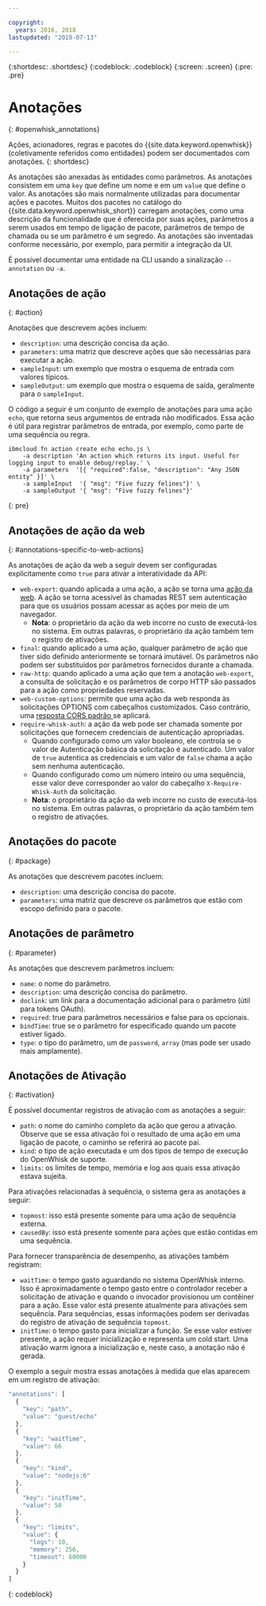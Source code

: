 ```yaml
---

copyright:
  years: 2016, 2018
lastupdated: "2018-07-13"

---
```


{:shortdesc: .shortdesc}
{:codeblock: .codeblock}
{:screen: .screen}
{:pre: .pre}

# Anotações
{: #openwhisk_annotations}

Ações, acionadores, regras e pacotes do {{site.data.keyword.openwhisk}} (coletivamente
referidos como entidades) podem ser documentados com anotações.
{: shortdesc}

As anotações são anexadas às entidades como parâmetros. As anotações consistem em uma `key`
que define um nome e em um `value` que define o valor. As anotações são mais normalmente
utilizadas para documentar ações e pacotes. Muitos dos pacotes no catálogo do
{{site.data.keyword.openwhisk_short}} carregam anotações, como uma descrição da funcionalidade que é
oferecida por suas ações, parâmetros a serem usados em tempo de ligação de pacote, parâmetros de tempo de
chamada ou se um parâmetro é um segredo. As anotações são inventadas conforme necessário, por exemplo, para permitir a integração da UI.

É possível documentar uma entidade na CLI usando a sinalização
`--annotation` ou `-a`.

## Anotações de ação
{: #action}

Anotações que descrevem ações incluem:

- `description`: uma descrição concisa da ação.
- `parameters`: uma matriz que descreve ações que são necessárias para executar a ação.
- `sampleInput`: um exemplo que mostra o esquema de entrada com valores típicos.
- `sampleOutput`: um exemplo que mostra o esquema de saída, geralmente para o `sampleInput`.

O código a seguir é um conjunto de exemplo de anotações para uma ação `echo`, que
retorna seus argumentos de entrada não modificados. Essa ação é útil para registrar parâmetros de entrada, por exemplo, como parte de uma sequência ou regra.
```
ibmcloud fn action create echo echo.js \
    -a description 'An action which returns its input. Useful for logging input to enable debug/replay.' \
    -a parameters  '[{ "required":false, "description": "Any JSON entity" }]' \
    -a sampleInput  '{ "msg": "Five fuzzy felines"}' \
    -a sampleOutput '{ "msg": "Five fuzzy felines"}'
```
{: pre}

## Anotações de ação da web
{: #annotations-specific-to-web-actions}

As anotações de ação da web a seguir devem ser configuradas explicitamente como `true`
para ativar a interatividade da API:

- `web-export`: quando aplicada a uma ação, a ação se torna uma
[ação da web](openwhisk_webactions.html). A ação se torna acessível às chamadas REST sem
autenticação para que os usuários possam acessar as ações por meio de um navegador.
    * **Nota**: o proprietário da ação da web incorre no custo de executá-los no sistema. Em outras palavras, o proprietário da ação também tem o registro de ativações.
- `final`: quando aplicado a uma ação, qualquer parâmetro de ação que tiver sido
definido anteriormente se tornará imutável. Os parâmetros não podem ser substituídos por parâmetros fornecidos
durante a chamada.
- `raw-http`: quando aplicado a uma ação que tem a anotação `web-export`,
a consulta de solicitação e os parâmetros de corpo HTTP são passados para a ação como
propriedades reservadas.
- `web-custom-options`: permite que uma ação da web responda às solicitações
OPTIONS com cabeçalhos customizados. Caso contrário, uma  [ resposta CORS padrão ](openwhisk_webactions.html#options-requests)  se aplicará.
- `require-whisk-auth`: a ação da web pode ser chamada somente por solicitações que
fornecem credenciais de autenticação apropriadas.
    * Quando configurado como um valor booleano, ele controla se o valor de Autenticação básica da
solicitação é autenticado. Um valor de `true` autentica as credenciais e um valor de `false` chama a ação sem nenhuma autenticação.
    * Quando configurado como um número inteiro ou uma sequência, esse valor deve corresponder ao valor
do cabeçalho `X-Require-Whisk-Auth` da solicitação.
    * **Nota**: o proprietário da ação da web incorre no custo de executá-los no sistema. Em outras palavras, o proprietário da ação também tem o registro de ativações.

## Anotações do pacote
{: #package}

As anotações que descrevem pacotes incluem:

- `description`: uma descrição concisa do pacote.
- `parameters`: uma matriz que descreve os parâmetros que estão com escopo definido para o pacote.

## Anotações de parâmetro
{: #parameter}

As anotações que descrevem parâmetros incluem:

- `name`: o nome do parâmetro.
- `description`: uma descrição concisa do parâmetro.
- `doclink`: um link para a documentação adicional para o parâmetro (útil para tokens OAuth).
- `required`: true para parâmetros necessários e false para os opcionais.
- `bindTime`: true se o parâmetro for especificado quando um pacote estiver ligado.
- `type`: o tipo do parâmetro, um de `password`, `array` (mas pode ser usado mais amplamente).

## Anotações de Ativação
{: #activation}

É possível documentar registros de ativação com as anotações a seguir:

- `path`: o nome do caminho completo da ação que gerou a ativação. Observe que se essa ativação foi o resultado de uma ação em uma ligação de pacote, o caminho se referirá ao pacote pai.
- `kind`: o tipo de ação executada e um dos tipos de tempo de execução do OpenWhisk de suporte.
- `limits`: os limites de tempo, memória e log aos quais essa ativação estava sujeita.

Para ativações relacionadas à sequência, o sistema gera as anotações a seguir:

- `topmost`: isso está presente somente para uma ação de sequência externa.
- `causedBy`: isso está presente somente para ações que estão contidas em uma sequência.

Para fornecer transparência de desempenho, as ativações também registram:

- `waitTime`: o tempo gasto aguardando no sistema OpenWhisk interno. Isso é aproximadamente o tempo gasto entre o controlador receber a solicitação de ativação e quando o invocador provisionou um contêiner para a ação. Esse valor está presente atualmente para ativações sem sequência. Para sequências, essas informações podem ser derivadas do registro de ativação de sequência `topmost`.
- `initTime`: o tempo gasto para inicializar a função. Se esse valor estiver presente, a ação requer inicialização e representa um cold start. Uma ativação warm ignora a inicialização e, neste caso, a anotação não é gerada.

O exemplo a seguir mostra essas anotações à medida que elas aparecem em um registro de ativação:

```javascript
"annotations": [
  {
    "key": "path",
    "value": "guest/echo"
  },
  {
    "key": "waitTime",
    "value": 66
  },
  {
    "key": "kind",
    "value": "nodejs:6"
  },
  {
    "key": "initTime",
    "value": 50
  },
  {
    "key": "limits",
    "value": {
      "logs": 10,
      "memory": 256,
      "timeout": 60000
    }
  }
]
```
{: codeblock}
